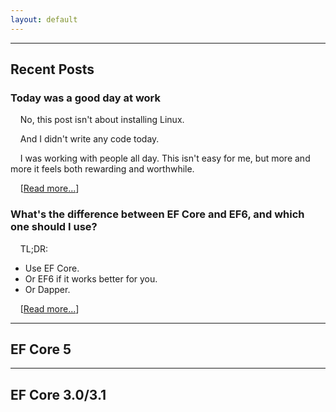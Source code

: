 ```yaml
---
layout: default
---
```


---

## Recent Posts

### Today was a good day at work

&nbsp;&nbsp;&nbsp;&nbsp;No, this post isn't about installing Linux.

&nbsp;&nbsp;&nbsp;&nbsp;And I didn't write any code today.

&nbsp;&nbsp;&nbsp;&nbsp;I was working with people all day.
This isn't easy for me, but more and more it feels both rewarding and worthwhile.

&nbsp;&nbsp;&nbsp;&nbsp;[[Read more...](_posts/2020-02-05-today-was-a-good-day-at-work.md)]


### What's the difference between EF Core and EF6, and which one should I use?

&nbsp;&nbsp;&nbsp;&nbsp;TL;DR:

* Use EF Core.
* Or EF6 if it works better for you.
* Or Dapper.

&nbsp;&nbsp;&nbsp;&nbsp;[[Read more...](_posts/2020-01-29-coreor6.md)]

---

## EF Core 5

---

## EF Core 3.0/3.1

